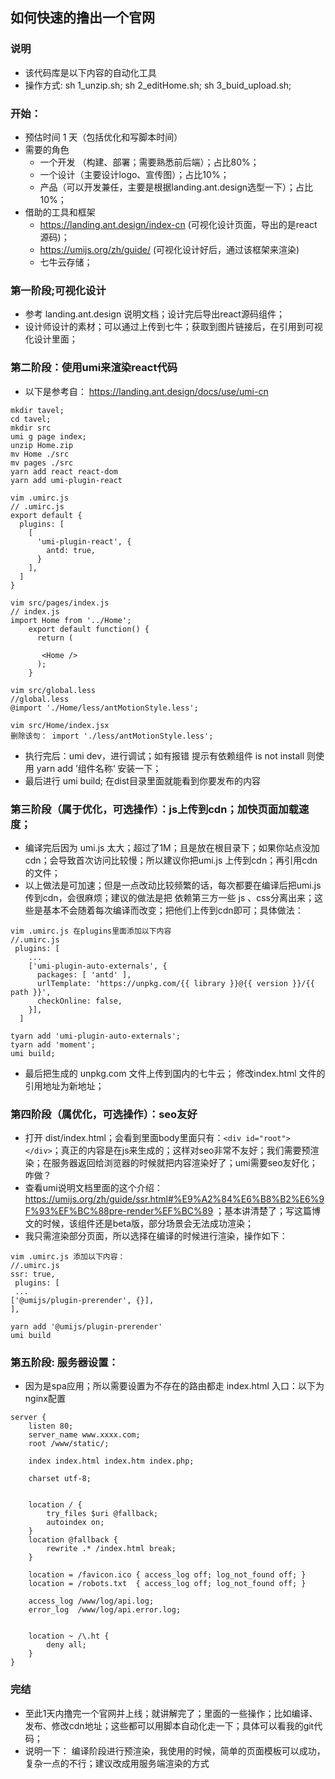 ## 如何快速的撸出一个官网

### 说明
* 该代码库是以下内容的自动化工具
* 操作方式: sh 1_unzip.sh; sh 2_editHome.sh; sh 3_buid_upload.sh;


### 开始：
* 预估时间 1 天（包括优化和写脚本时间）
* 需要的角色
	* 一个开发 （构建、部署；需要熟悉前后端）；占比80%；
	* 一个设计（主要设计logo、宣传图）；占比10%；
	* 产品（可以开发兼任，主要是根据landing.ant.design选型一下）；占比10%；
* 借助的工具和框架
	* https://landing.ant.design/index-cn (可视化设计页面，导出的是react源码)；
	* https://umijs.org/zh/guide/ (可视化设计好后，通过该框架来渲染)
	* 七牛云存储；


### 第一阶段;可视化设计
* 参考 landing.ant.design 说明文档；设计完后导出react源码组件；
* 设计师设计的素材；可以通过上传到七牛；获取到图片链接后，在引用到可视化设计里面；

### 第二阶段：使用umi来渲染react代码
* 以下是参考自： https://landing.ant.design/docs/use/umi-cn

```
mkdir tavel;
cd tavel;
mkdir src
umi g page index;
unzip Home.zip
mv Home ./src
mv pages ./src
yarn add react react-dom
yarn add umi-plugin-react
```

```
vim .umirc.js 
// .umirc.js 
export default {
  plugins: [
    [
      'umi-plugin-react', {
        antd: true,
      }
    ],
  ]
}
```

```
vim src/pages/index.js
// index.js 
import Home from '../Home';
	export default function() {
	  return (
	
	   <Home />
	  );
	}
```

```
vim src/global.less
//global.less
@import './Home/less/antMotionStyle.less';
```

```
vim src/Home/index.jsx
删除该句： import './less/antMotionStyle.less';
```

* 执行完后：umi dev，进行调试；如有报错 提示有依赖组件 is not install 则使用  yarn add ’组件名称‘ 安装一下；
* 最后进行 umi build; 在dist目录里面就能看到你要发布的内容

### 第三阶段（属于优化，可选操作）：js上传到cdn；加快页面加载速度；
* 编译完后因为 umi.js 太大；超过了1M；且是放在根目录下；如果你站点没加cdn；会导致首次访问比较慢；所以建议你把umi.js 上传到cdn；再引用cdn的文件；
* 以上做法是可加速；但是一点改动比较频繁的话，每次都要在编译后把umi.js 传到cdn，会很麻烦；建议的做法是把 依赖第三方一些 js 、css分离出来；这些是基本不会随着每次编译而改变；把他们上传到cdn即可；具体做法：


```
vim .umirc.js 在plugins里面添加以下内容
//.umirc.js
 plugins: [
 	...
	['umi-plugin-auto-externals', {
      packages: [ 'antd' ],
      urlTemplate: 'https://unpkg.com/{{ library }}@{{ version }}/{{ path }}',
      checkOnline: false,
    }],
  ]
```

```
tyarn add 'umi-plugin-auto-externals'; 
tyarn add 'moment';
umi build;
```

* 最后把生成的 unpkg.com 文件上传到国内的七牛云； 修改index.html 文件的引用地址为新地址；

### 第四阶段（属优化，可选操作）：seo友好
* 打开 dist/index.html；会看到里面body里面只有：```<div id="root"></div>```；真正的内容是在js来生成的；这样对seo非常不友好；我们需要预渲染；在服务器返回给浏览器的时候就把内容渲染好了；umi需要seo友好化；咋做？
* 查看umi说明文档里面的这个介绍： https://umijs.org/zh/guide/ssr.html#%E9%A2%84%E6%B8%B2%E6%9F%93%EF%BC%88pre-render%EF%BC%89  ；基本讲清楚了；写这篇博文的时候，该组件还是beta版，部分场景会无法成功渲染；
* 我只需渲染部分页面，所以选择在编译的时候进行渲染，操作如下：

```
vim .umirc.js 添加以下内容：
//.umirc.js
ssr: true,
 plugins: [
 ...
['@umijs/plugin-prerender', {}],
],
```

```
yarn add '@umijs/plugin-prerender'
umi build
```

### 第五阶段: 服务器设置：
* 因为是spa应用；所以需要设置为不存在的路由都走 index.html 入口：以下为nginx配置

```
server {
    listen 80;
    server_name www.xxxx.com;
    root /www/static/;

    index index.html index.htm index.php;

    charset utf-8;


    location / {
	    try_files $uri @fallback;
	    autoindex on;
    }
	location @fallback {
	    rewrite .* /index.html break;
	}
	
    location = /favicon.ico { access_log off; log_not_found off; }
    location = /robots.txt  { access_log off; log_not_found off; }

    access_log /www/log/api.log;
    error_log  /www/log/api.error.log;


    location ~ /\.ht {
        deny all;
    }
}
```

### 完结
* 至此1天内撸完一个官网并上线；就讲解完了；里面的一些操作；比如编译、发布、修改cdn地址；这些都可以用脚本自动化走一下；具体可以看我的git代码；
* 说明一下： 编译阶段进行预渲染，我使用的时候，简单的页面模板可以成功，复杂一点的不行；建议改成用服务端渲染的方式


